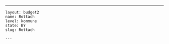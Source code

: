 ---
    layout: budget2
    name: Rottach
    level: kommune
    state: BY
    slug: Rottach

    ---


    